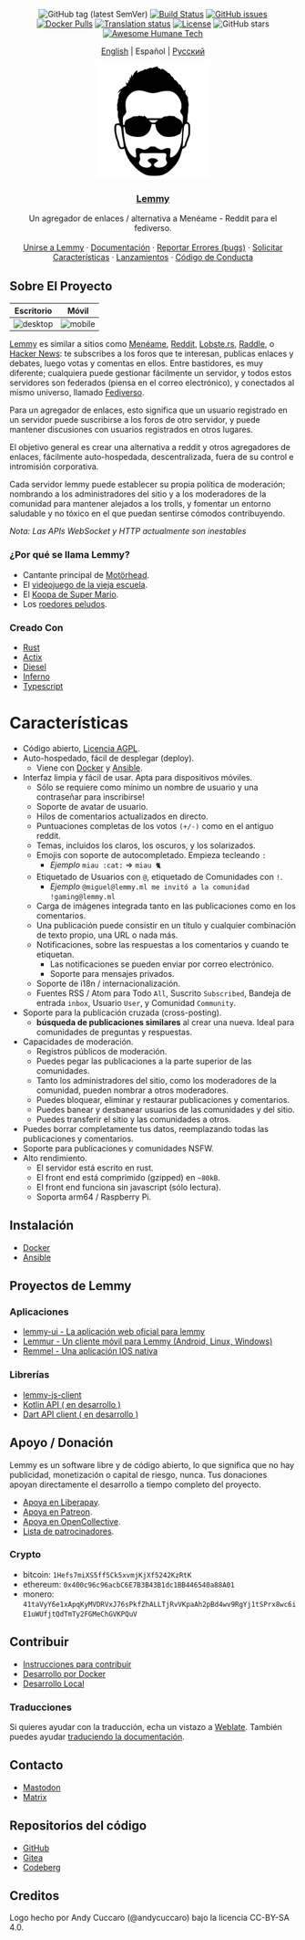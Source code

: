 <div align="center">

![GitHub tag (latest SemVer)](https://img.shields.io/github/tag/LemmyNet/lemmy.svg)
[![Build Status](https://cloud.drone.io/api/badges/LemmyNet/lemmy/status.svg)](https://cloud.drone.io/LemmyNet/lemmy/)
[![GitHub issues](https://img.shields.io/github/issues-raw/LemmyNet/lemmy.svg)](https://github.com/ProjectMakerGeorgia/lemmy/issues)
[![Docker Pulls](https://img.shields.io/docker/pulls/dessalines/lemmy.svg)](https://cloud.docker.com/repository/docker/dessalines/lemmy/)
[![Translation status](http://weblate.yerbamate.ml/widgets/lemmy/-/lemmy/svg-badge.svg)](http://weblate.yerbamate.ml/engage/lemmy/)
[![License](https://img.shields.io/github/license/LemmyNet/lemmy.svg)](LICENSE)
![GitHub stars](https://img.shields.io/github/stars/LemmyNet/lemmy?style=social)
[![Awesome Humane Tech](https://raw.githubusercontent.com/humanetech-community/awesome-humane-tech/main/humane-tech-badge.svg?sanitize=true)](https://github.com/humanetech-community/awesome-humane-tech)
</div>

<p align="center">
  <a href="../README.md">English</a> |
  <span>Español</span> |
  <a href="README.ru.md">Русский</a>
</p>

<p align="center">
  <a href="https://join-lemmy.org/" rel="noopener">
 <img width=200px height=200px src="https://raw.githubusercontent.com/LemmyNet/lemmy-ui/main/src/assets/icons/favicon.svg"></a>

 <h3 align="center"><a href="https://join-lemmy.org">Lemmy</a></h3>
  <p align="center">
    Un agregador de enlaces / alternativa a Menéame - Reddit para el fediverso. 
    <br />
    <br />
    <a href="https://join-lemmy.org">Unirse a Lemmy</a>
    ·
    <a href="https://join-lemmy.org/docs/es/index.html">Documentación</a>
    ·
    <a href="https://github.com/ProjectMakerGeorgia/lemmy/issues">Reportar Errores (bugs)</a>
    ·
    <a href="https://github.com/ProjectMakerGeorgia/lemmy/issues">Solicitar Características</a>
    ·
    <a href="https://github.com/ProjectMakerGeorgia/lemmy/blob/main/RELEASES.md">Lanzamientos</a>
    ·
    <a href="https://join-lemmy.org/docs/es/code_of_conduct.html">Código de Conducta</a>
  </p>
</p>

## Sobre El Proyecto

Escritorio|Móvil
---|---
![desktop](https://raw.githubusercontent.com/LemmyNet/joinlemmy-site/main/src/assets/images/main_img.webp)|![mobile](https://raw.githubusercontent.com/LemmyNet/joinlemmy-site/main/src/assets/images/mobile_pic.webp)

[Lemmy](https://github.com/ProjectMakerGeorgia/lemmy) es similar a sitios como [Menéame](https://www.meneame.net/), [Reddit](https://reddit.com), [Lobste.rs](https://lobste.rs), [Raddle](https://raddle.me), o [Hacker News](https://news.ycombinator.com/): te subscribes a los foros que te interesan, publicas enlaces y debates, luego votas y comentas en ellos. Entre bastidores, es muy diferente; cualquiera puede gestionar fácilmente un servidor, y todos estos servidores son federados (piensa en el correo electrónico), y conectados al mismo universo, llamado [Fediverso](https://es.wikipedia.org/wiki/Fediverso).

Para un agregador de enlaces, esto significa que un usuario registrado en un servidor puede suscribirse a los foros de otro servidor, y puede mantener discusiones con usuarios registrados en otros lugares. 

El objetivo general es crear una alternativa a reddit y otros agregadores de enlaces, fácilmente auto-hospedada, descentralizada, fuera de su control e intromisión corporativa.

Cada servidor lemmy puede establecer su propia política de moderación; nombrando a los administradores del sitio y a los moderadores de la comunidad para mantener alejados a los trolls, y fomentar un entorno saludable y no tóxico en el que puedan sentirse cómodos contribuyendo.

*Nota: Las APIs WebSocket y HTTP actualmente son inestables*

### ¿Por qué se llama Lemmy?

- Cantante principal de [Motörhead](https://invidio.us/watch?v=pWB5JZRGl0U).
- El [videojuego de la vieja escuela](<https://es.wikipedia.org/wiki/Lemmings>).
- El [Koopa de Super Mario](https://www.mariowiki.com/Lemmy_Koopa).
- Los [roedores peludos](http://sunchild.fpwc.org/lemming-the-little-giant-of-the-north/).

### Creado Con

- [Rust](https://www.rust-lang.org)
- [Actix](https://actix.rs/)
- [Diesel](http://diesel.rs/)
- [Inferno](https://infernojs.org)
- [Typescript](https://www.typescriptlang.org/)

# Características

- Código abierto, [Licencia AGPL](/LICENSE).
- Auto-hospedado, fácil de desplegar (deploy).
  - Viene con [Docker](#docker) y [Ansible](#ansible).
- Interfaz limpia y fácil de usar. Apta para dispositivos móviles.
  - Sólo se requiere como mínimo un nombre de usuario y una contraseñar para inscribirse!
  - Soporte de avatar de usuario.
  - Hilos de comentarios actualizados en directo.
  - Puntuaciones completas de los votos `(+/-)` como en el antiguo reddit.
  - Temas, incluidos los claros, los oscuros, y los solarizados.
  - Emojis con soporte de autocompletado. Empieza tecleando `:`
    - *Ejemplo* `miau :cat:` => `miau 🐈`
  - Etiquetado de Usuarios con `@`, etiquetado de Comunidades con `!`.
    - *Ejemplo* `@miguel@lemmy.ml me invitó a la comunidad !gaming@lemmy.ml`
  - Carga de imágenes integrada tanto en las publicaciones como en los comentarios.
  - Una publicación puede consistir en un título y cualquier combinación de texto propio, una URL o nada más.
  - Notificaciones, sobre las respuestas a los comentarios y cuando te etiquetan.
    - Las notificaciones se pueden enviar por correo electrónico.
    - Soporte para mensajes privados.
  - Soporte de i18n / internacionalización.
  - Fuentes RSS / Atom para Todo `All`, Suscrito `Subscribed`, Bandeja de entrada `inbox`, Usuario `User`, y Comunidad `Community`.
- Soporte para la publicación cruzada (cross-posting).
  - **búsqueda de publicaciones similares** al crear una nueva. Ideal para comunidades de preguntas y respuestas.
- Capacidades de moderación.
  - Registros públicos de moderación.
  - Puedes pegar las publicaciones a la parte superior de las comunidades.
  - Tanto los administradores del sitio, como los moderadores de la comunidad, pueden nombrar a otros moderadores.
  - Puedes bloquear, eliminar y restaurar publicaciones y comentarios.
  - Puedes banear y desbanear usuarios de las comunidades y del sitio.
  - Puedes transferir el sitio y las comunidades a otros.
- Puedes borrar completamente tus datos, reemplazando todas las publicaciones y comentarios.
- Soporte para publicaciones y comunidades NSFW.
- Alto rendimiento.
  - El servidor está escrito en rust.
  - El front end está comprimido (gzipped) en `~80kB`.
  - El front end funciona sin javascript (sólo lectura).
  - Soporta arm64 / Raspberry Pi.

## Instalación

- [Docker](https://join-lemmy.org/docs/es/administration/install_docker.html)
- [Ansible](https://join-lemmy.org/docs/es/administration/install_ansible.html)

## Proyectos de Lemmy

### Aplicaciones

- [lemmy-ui - La aplicación web oficial para lemmy](https://github.com/ProjectMakerGeorgia/lemmy-ui)
- [Lemmur - Un cliente móvil para Lemmy (Android, Linux, Windows)](https://github.com/LemmurOrg/lemmur)
- [Remmel - Una aplicación IOS nativa](https://github.com/uuttff8/Lemmy-iOS)

### Librerías

- [lemmy-js-client](https://github.com/ProjectMakerGeorgia/lemmy-js-client)
- [Kotlin API ( en desarrollo )](https://github.com/eiknat/lemmy-client)
- [Dart API client ( en desarrollo )](https://github.com/LemmurOrg/lemmy_api_client)

## Apoyo / Donación

Lemmy es un software libre y de código abierto, lo que significa que no hay publicidad, monetización o capital de riesgo, nunca. Tus donaciones apoyan directamente el desarrollo a tiempo completo del proyecto.

- [Apoya en Liberapay](https://liberapay.com/Lemmy).
- [Apoya en Patreon](https://www.patreon.com/dessalines).
- [Apoya en OpenCollective](https://opencollective.com/lemmy).
- [Lista de patrocinadores](https://join-lemmy.org/sponsors).

### Crypto

- bitcoin: `1Hefs7miXS5ff5Ck5xvmjKjXf5242KzRtK`
- ethereum: `0x400c96c96acbC6E7B3B43B1dc1BB446540a88A01`
- monero: `41taVyY6e1xApqKyMVDRVxJ76sPkfZhALLTjRvVKpaAh2pBd4wv9RgYj1tSPrx8wc6iE1uWUfjtQdTmTy2FGMeChGVKPQuV`

## Contribuir

- [Instrucciones para contribuir](https://join-lemmy.org/docs/es/contributing/contributing.html)
- [Desarrollo por Docker](https://join-lemmy.org/docs/es/contributing/docker_development.html)
- [Desarrollo Local](https://join-lemmy.org/docs/es/contributing/local_development.html)

### Traducciones

Si quieres ayudar con la traducción, echa un vistazo a [Weblate](https://weblate.yerbamate.ml/projects/lemmy/). También puedes ayudar [traduciendo la documentación](https://github.com/ProjectMakerGeorgia/lemmy-docs#adding-a-new-language).

## Contacto

- [Mastodon](https://mastodon.social/@LemmyDev)
- [Matrix](https://matrix.to/#/#lemmy:matrix.org)

## Repositorios del código

- [GitHub](https://github.com/ProjectMakerGeorgia/lemmy)
- [Gitea](https://yerbamate.ml/LemmyNet/lemmy)
- [Codeberg](https://codeberg.org/LemmyNet/lemmy)

## Creditos

Logo hecho por Andy Cuccaro (@andycuccaro) bajo la licencia CC-BY-SA 4.0.
